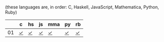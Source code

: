 (these languages are, in order: C, Haskell, JavaScript, Mathematica, Python, Ruby)

|    | c        | hs        | js        | mma        | py        | rb        |
| -  | -        | -         | -         | -          | -         | -         |
| 01 | [✓][01c] | [✓][01hs] | [✓][01js] | [✓][01mma] | [✓][01py] | [✓][01rb] |

[01c]:   https://github.com/tckmn/polyaoc-2019/tree/master/01/c
[01hs]:  https://github.com/tckmn/polyaoc-2019/tree/master/01/hs
[01js]:  https://github.com/tckmn/polyaoc-2019/tree/master/01/js
[01mma]: https://github.com/tckmn/polyaoc-2019/tree/master/01/mma
[01py]:  https://github.com/tckmn/polyaoc-2019/tree/master/01/py
[01rb]:  https://github.com/tckmn/polyaoc-2019/tree/master/01/rb
